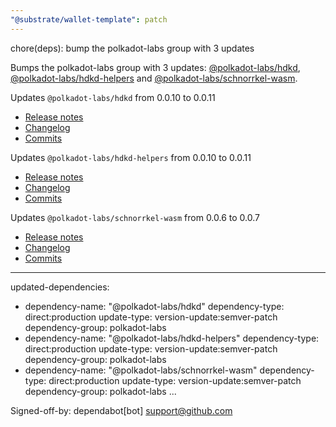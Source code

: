 ```yaml
---
"@substrate/wallet-template": patch
---
```


chore(deps): bump the polkadot-labs group with 3 updates

Bumps the polkadot-labs group with 3 updates: [@polkadot-labs/hdkd](https://github.com/polkadot-labs/hdkd), [@polkadot-labs/hdkd-helpers](https://github.com/polkadot-labs/hdkd) and [@polkadot-labs/schnorrkel-wasm](https://github.com/polkadot-labs/hdkd).


Updates `@polkadot-labs/hdkd` from 0.0.10 to 0.0.11
- [Release notes](https://github.com/polkadot-labs/hdkd/releases)
- [Changelog](https://github.com/polkadot-labs/hdkd/blob/main/release-please-config.json)
- [Commits](https://github.com/polkadot-labs/hdkd/compare/hdkd-v0.0.10...hdkd-v0.0.11)

Updates `@polkadot-labs/hdkd-helpers` from 0.0.10 to 0.0.11
- [Release notes](https://github.com/polkadot-labs/hdkd/releases)
- [Changelog](https://github.com/polkadot-labs/hdkd/blob/main/release-please-config.json)
- [Commits](https://github.com/polkadot-labs/hdkd/compare/hdkd-v0.0.10...hdkd-v0.0.11)

Updates `@polkadot-labs/schnorrkel-wasm` from 0.0.6 to 0.0.7
- [Release notes](https://github.com/polkadot-labs/hdkd/releases)
- [Changelog](https://github.com/polkadot-labs/hdkd/blob/main/release-please-config.json)
- [Commits](https://github.com/polkadot-labs/hdkd/compare/hdkd-v0.0.6...hdkd-v0.0.7)

---
updated-dependencies:
- dependency-name: "@polkadot-labs/hdkd"
  dependency-type: direct:production
  update-type: version-update:semver-patch
  dependency-group: polkadot-labs
- dependency-name: "@polkadot-labs/hdkd-helpers"
  dependency-type: direct:production
  update-type: version-update:semver-patch
  dependency-group: polkadot-labs
- dependency-name: "@polkadot-labs/schnorrkel-wasm"
  dependency-type: direct:production
  update-type: version-update:semver-patch
  dependency-group: polkadot-labs
...

Signed-off-by: dependabot[bot] <support@github.com>

